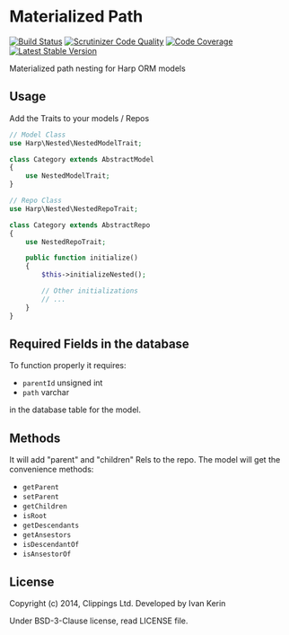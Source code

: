 Materialized Path
=================

[![Build Status](https://travis-ci.org/harp-orm/materialized-path.svg?branch=master)](https://travis-ci.org/harp-orm/materialized-path)
[![Scrutinizer Code Quality](https://scrutinizer-ci.com/g/harp-orm/materialized-path/badges/quality-score.png)](https://scrutinizer-ci.com/g/harp-orm/materialized-path/)
[![Code Coverage](https://scrutinizer-ci.com/g/harp-orm/materialized-path/badges/coverage.png)](https://scrutinizer-ci.com/g/harp-orm/materialized-path/)
[![Latest Stable Version](https://poser.pugx.org/harp-orm/materialized-path/v/stable.svg)](https://packagist.org/packages/harp-orm/materialized-path)

Materialized path nesting for Harp ORM models


Usage
-----

Add the Traits to your models / Repos

```php
// Model Class
use Harp\Nested\NestedModelTrait;

class Category extends AbstractModel
{
    use NestedModelTrait;
}

// Repo Class
use Harp\Nested\NestedRepoTrait;

class Category extends AbstractRepo
{
    use NestedRepoTrait;

    public function initialize()
    {
        $this->initializeNested();

        // Other initializations
        // ...
    }
}

```

Required Fields in the database
-------------------------------

To function properly it requires:

- ``parentId`` unsigned int
- ``path`` varchar

in the database table for the model.

Methods
-------

It will add "parent" and "children" Rels to the repo. The model will get the convenience methods:

- ``getParent``
- ``setParent``
- ``getChildren``
- ``isRoot``
- ``getDescendants``
- ``getAnsestors``
- ``isDescendantOf``
- ``isAnsestorOf``

License
-------

Copyright (c) 2014, Clippings Ltd. Developed by Ivan Kerin

Under BSD-3-Clause license, read LICENSE file.
